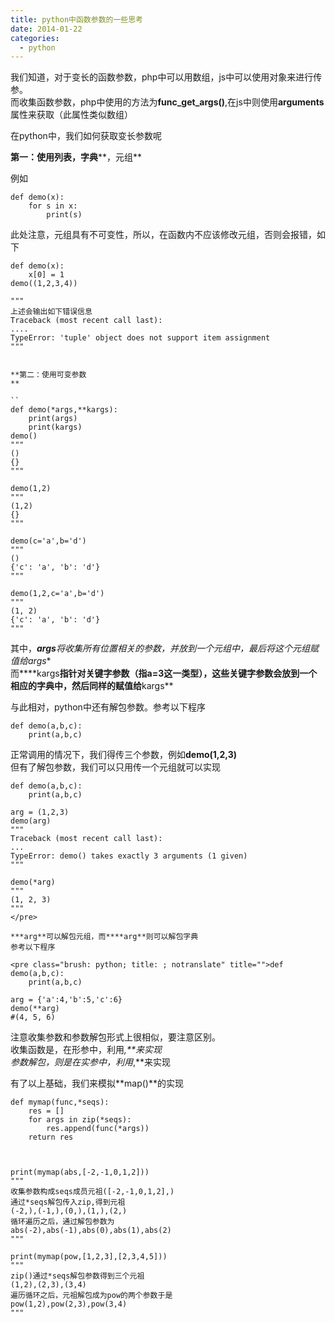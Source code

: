 ```yaml
---
title: python中函数参数的一些思考
date: 2014-01-22
categories:
  - python
---
```

我们知道，对于变长的函数参数，php中可以用数组，js中可以使用对象来进行传参。  
而收集函数参数，php中使用的方法为**func\_get\_args()**,在js中则使用**arguments**属性来获取（此属性类似数组）

在python中，我们如何获取变长参数呢

**第一：使用列表，字典****，元组**

例如

```
def demo(x):
	for s in x:
		print(s)
```

此处注意，元组具有不可变性，所以，在函数内不应该修改元组，否则会报错，如下

```
def demo(x):
	x[0] = 1
demo((1,2,3,4))

"""
上述会输出如下错误信息
Traceback (most recent call last):
....
TypeError: 'tuple' object does not support item assignment
"""


**第二：使用可变参数  
**

``
def demo(*args,**kargs):
	print(args)
	print(kargs)
demo()
"""
()
{}
"""

demo(1,2)
"""
(1,2)
{}
"""

demo(c='a',b='d')
"""
()
{'c': 'a', 'b': 'd'}
"""

demo(1,2,c='a',b='d')
"""
(1, 2)
{'c': 'a', 'b': 'd'}
"""
```

其中，***args**将收集所有位置相关的参数，并放到一个元组中，最后将这个元组赋值给**args**  
而****kargs**指针对关键字参数（指a=3这一类型），这些关键字参数会放到一个相应的字典中，然后同样的赋值给**kargs**

与此相对，python中还有解包参数。参考以下程序

```
def demo(a,b,c):
	print(a,b,c)
```

正常调用的情况下，我们得传三个参数，例如**demo(1,2,3)**  
但有了解包参数，我们可以只用传一个元组就可以实现

```
def demo(a,b,c):
	print(a,b,c)

arg = (1,2,3)
demo(arg)
"""
Traceback (most recent call last):
...
TypeError: demo() takes exactly 3 arguments (1 given)
"""

demo(*arg)
"""
(1, 2, 3)
"""
</pre>

***arg**可以解包元组，而****arg**则可以解包字典  
参考以下程序

<pre class="brush: python; title: ; notranslate" title="">def demo(a,b,c):
	print(a,b,c)

arg = {'a':4,'b':5,'c':6}
demo(**arg)
#(4, 5, 6)
```

注意收集参数和参数解包形式上很相似，要注意区别。  
收集函数是，在形参中，利用<red>*</red>,<red>**</red>来实现  
参数解包，则是在实参中，利用<red>*</red>,<red>**</red>来实现

有了以上基础，我们来模拟**map()**的实现

```
def mymap(func,*seqs):
    res = []
    for args in zip(*seqs):
        res.append(func(*args))
    return res



print(mymap(abs,[-2,-1,0,1,2]))
"""
收集参数构成seqs成员元祖([-2,-1,0,1,2],)
通过*seqs解包传入zip,得到元祖
(-2,),(-1,),(0,),(1,),(2,)
循环遍历之后，通过解包参数为
abs(-2),abs(-1),abs(0),abs(1),abs(2)
"""

print(mymap(pow,[1,2,3],[2,3,4,5]))
"""
zip()通过*seqs解包参数得到三个元祖
(1,2),(2,3),(3,4)
遍历循环之后，元祖解包成为pow的两个参数于是
pow(1,2),pow(2,3),pow(3,4)
"""

```

&nbsp;